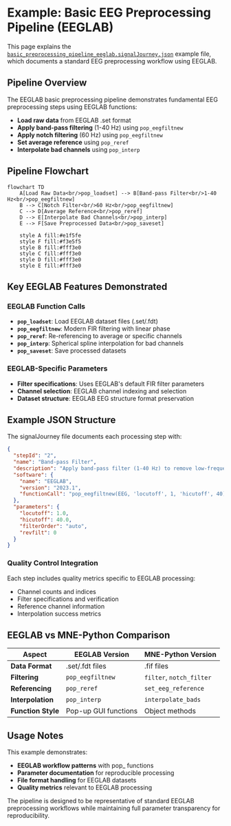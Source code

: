 # Example: Basic EEG Preprocessing Pipeline (EEGLAB)

This page explains the [`basic_preprocessing_pipeline_eeglab.signalJourney.json`](https://github.com/neuromechanist/signalJourney/blob/main/schema/examples/basic_preprocessing_pipeline_eeglab.signalJourney.json) example file, which documents a standard EEG preprocessing workflow using EEGLAB.

## Pipeline Overview

The EEGLAB basic preprocessing pipeline demonstrates fundamental EEG preprocessing steps using EEGLAB functions:

- **Load raw data** from EEGLAB .set format
- **Apply band-pass filtering** (1-40 Hz) using `pop_eegfiltnew`
- **Apply notch filtering** (60 Hz) using `pop_eegfiltnew`
- **Set average reference** using `pop_reref`
- **Interpolate bad channels** using `pop_interp`

## Pipeline Flowchart

```mermaid
flowchart TD
    A[Load Raw Data<br/>pop_loadset] --> B[Band-pass Filter<br/>1-40 Hz<br/>pop_eegfiltnew]
    B --> C[Notch Filter<br/>60 Hz<br/>pop_eegfiltnew]
    C --> D[Average Reference<br/>pop_reref]
    D --> E[Interpolate Bad Channels<br/>pop_interp]
    E --> F[Save Preprocessed Data<br/>pop_saveset]
    
    style A fill:#e1f5fe
    style F fill:#f3e5f5
    style B fill:#fff3e0
    style C fill:#fff3e0
    style D fill:#fff3e0
    style E fill:#fff3e0
```

## Key EEGLAB Features Demonstrated

### EEGLAB Function Calls
- **`pop_loadset`**: Load EEGLAB dataset files (.set/.fdt)
- **`pop_eegfiltnew`**: Modern FIR filtering with linear phase
- **`pop_reref`**: Re-referencing to average or specific channels
- **`pop_interp`**: Spherical spline interpolation for bad channels
- **`pop_saveset`**: Save processed datasets

### EEGLAB-Specific Parameters
- **Filter specifications**: Uses EEGLAB's default FIR filter parameters
- **Channel selection**: EEGLAB channel indexing and selection
- **Dataset structure**: EEGLAB EEG structure format preservation

## Example JSON Structure

The signalJourney file documents each processing step with:

```json
{
  "stepId": "2",
  "name": "Band-pass Filter",
  "description": "Apply band-pass filter (1-40 Hz) to remove low-frequency drift and high-frequency noise.",
  "software": {
    "name": "EEGLAB",
    "version": "2023.1",
    "functionCall": "pop_eegfiltnew(EEG, 'locutoff', 1, 'hicutoff', 40)"
  },
  "parameters": {
    "locutoff": 1.0,
    "hicutoff": 40.0,
    "filterOrder": "auto",
    "revfilt": 0
  }
}
```

### Quality Control Integration
Each step includes quality metrics specific to EEGLAB processing:
- Channel counts and indices
- Filter specifications and verification
- Reference channel information
- Interpolation success metrics

## EEGLAB vs MNE-Python Comparison

| Aspect | EEGLAB Version | MNE-Python Version |
|--------|----------------|-------------------|
| **Data Format** | .set/.fdt files | .fif files |
| **Filtering** | `pop_eegfiltnew` | `filter`, `notch_filter` |
| **Referencing** | `pop_reref` | `set_eeg_reference` |
| **Interpolation** | `pop_interp` | `interpolate_bads` |
| **Function Style** | Pop-up GUI functions | Object methods |

## Usage Notes

This example demonstrates:
- **EEGLAB workflow patterns** with pop_ functions
- **Parameter documentation** for reproducible processing
- **File format handling** for EEGLAB datasets
- **Quality metrics** relevant to EEGLAB processing

The pipeline is designed to be representative of standard EEGLAB preprocessing workflows while maintaining full parameter transparency for reproducibility. 